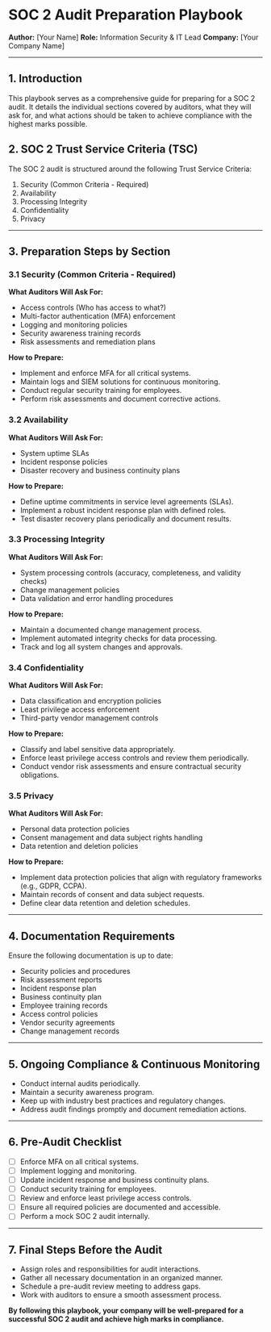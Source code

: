 # SOC 2 Audit Preparation Playbook

**Author:** [Your Name]
**Role:** Information Security & IT Lead
**Company:** [Your Company Name]

---

## 1. Introduction
This playbook serves as a comprehensive guide for preparing for a SOC 2 audit. It details the individual sections covered by auditors, what they will ask for, and what actions should be taken to achieve compliance with the highest marks possible.

## 2. SOC 2 Trust Service Criteria (TSC)
The SOC 2 audit is structured around the following Trust Service Criteria:
1. Security (Common Criteria - Required)
2. Availability
3. Processing Integrity
4. Confidentiality
5. Privacy

---

## 3. Preparation Steps by Section

### 3.1 Security (Common Criteria - Required)
**What Auditors Will Ask For:**
- Access controls (Who has access to what?)
- Multi-factor authentication (MFA) enforcement
- Logging and monitoring policies
- Security awareness training records
- Risk assessments and remediation plans

**How to Prepare:**
- Implement and enforce MFA for all critical systems.
- Maintain logs and SIEM solutions for continuous monitoring.
- Conduct regular security training for employees.
- Perform risk assessments and document corrective actions.

### 3.2 Availability
**What Auditors Will Ask For:**
- System uptime SLAs
- Incident response policies
- Disaster recovery and business continuity plans

**How to Prepare:**
- Define uptime commitments in service level agreements (SLAs).
- Implement a robust incident response plan with defined roles.
- Test disaster recovery plans periodically and document results.

### 3.3 Processing Integrity
**What Auditors Will Ask For:**
- System processing controls (accuracy, completeness, and validity checks)
- Change management policies
- Data validation and error handling procedures

**How to Prepare:**
- Maintain a documented change management process.
- Implement automated integrity checks for data processing.
- Track and log all system changes and approvals.

### 3.4 Confidentiality
**What Auditors Will Ask For:**
- Data classification and encryption policies
- Least privilege access enforcement
- Third-party vendor management controls

**How to Prepare:**
- Classify and label sensitive data appropriately.
- Enforce least privilege access controls and review them periodically.
- Conduct vendor risk assessments and ensure contractual security obligations.

### 3.5 Privacy
**What Auditors Will Ask For:**
- Personal data protection policies
- Consent management and data subject rights handling
- Data retention and deletion policies

**How to Prepare:**
- Implement data protection policies that align with regulatory frameworks (e.g., GDPR, CCPA).
- Maintain records of consent and data subject requests.
- Define clear data retention and deletion schedules.

---

## 4. Documentation Requirements
Ensure the following documentation is up to date:
- Security policies and procedures
- Risk assessment reports
- Incident response plan
- Business continuity plan
- Employee training records
- Access control policies
- Vendor security agreements
- Change management records

---

## 5. Ongoing Compliance & Continuous Monitoring
- Conduct internal audits periodically.
- Maintain a security awareness program.
- Keep up with industry best practices and regulatory changes.
- Address audit findings promptly and document remediation actions.

---

## 6. Pre-Audit Checklist
- [ ] Enforce MFA on all critical systems.
- [ ] Implement logging and monitoring.
- [ ] Update incident response and business continuity plans.
- [ ] Conduct security training for employees.
- [ ] Review and enforce least privilege access controls.
- [ ] Ensure all required policies are documented and accessible.
- [ ] Perform a mock SOC 2 audit internally.

---

## 7. Final Steps Before the Audit
- Assign roles and responsibilities for audit interactions.
- Gather all necessary documentation in an organized manner.
- Schedule a pre-audit review meeting to address gaps.
- Work with auditors to ensure a smooth assessment process.

**By following this playbook, your company will be well-prepared for a successful SOC 2 audit and achieve high marks in compliance.**

